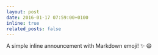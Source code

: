 ```yaml
---
layout: post
date: 2016-01-17 07:59:00+0100
inline: true
related_posts: false
---
```


A simple inline announcement with Markdown emoji! :sparkles: :smile:
